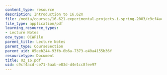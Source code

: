 ```yaml
---
content_type: resource
description: Introduction to 16.62X
file: /media/courses/16-621-experimental-projects-i-spring-2003/c9cf4acdce715aabe83dd4e1cc8fee97_02_16.pdf
file_type: application/pdf
learning_resource_types:
- Lecture Notes
ocw_type: OCWFile
parent_title: Lecture Notes
parent_type: CourseSection
parent_uid: 05eeb244-93fb-0b6a-7373-e40a4155b36f
resourcetype: Document
title: 02_16.pdf
uid: c9cf4acd-ce71-5aab-e83d-d4e1cc8fee97
---
```

